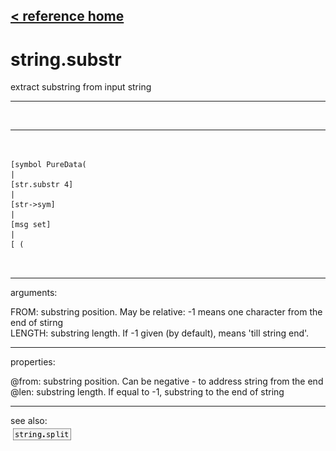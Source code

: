 [< reference home](index.html)
---

# string.substr


extract substring from input string

---

<br>


---


```


[symbol PureData(
|
[str.substr 4]
|
[str->sym]
|
[msg set]
|
[ (

            
```

---
arguments:

FROM: substring position. May be relative: -1 means one
            character from the end of stirng<br>
LENGTH: substring length. If -1 given (by
            default), means &#39;till string end&#39;.<br>

---
properties:

@from: substring position. Can be negative - to
            address string from the end<br>
@len: substring length. If equal
            to -1, substring to the end of string<br>

---
see also:<br>
[![string.split](img/object_string.split.png)](string.split.html)
